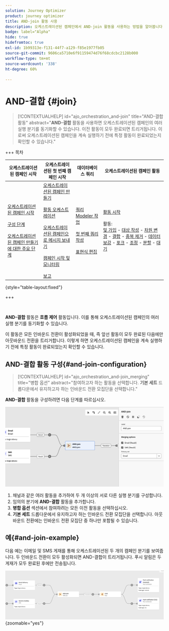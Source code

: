 ```yaml
---
solution: Journey Optimizer
product: journey optimizer
title: AND-join 활동 사용
description: 오케스트레이션된 캠페인에서 AND-join 활동을 사용하는 방법을 알아봅니다
badge: label="Alpha"
hide: true
hidefromtoc: true
exl-id: 1b99313e-f131-44f7-a129-f85e1977fb05
source-git-commit: 9606ca5710e6f91159474d76f68cdcbc2128b000
workflow-type: tm+mt
source-wordcount: '338'
ht-degree: 60%

---
```


# AND-결합 {#join}

>[!CONTEXTUALHELP]
>id="ajo_orchestration_and-join"
>title="AND-결합 활동"
>abstract="**AND-결합** 활동을 사용하면 오케스트레이션된 캠페인의 여러 실행 분기를 동기화할 수 있습니다. 이전 활동이 모두 완료되면 트리거됩니다. 이로써 오케스트레이션된 캠페인을 계속 실행하기 전에 특정 활동이 완료되었는지 확인할 수 있습니다."

+++ 목차

| 오케스트레이션된 캠페인 시작 | 오케스트레이션된 첫 번째 캠페인 시작 | 데이터베이스 쿼리 | 오케스트레이션된 캠페인 활동 |
|---|---|---|---|
| [오케스트레이션된 캠페인 시작](../gs-orchestrated-campaigns.md)<br/><br/>[구성 단계](../configuration-steps.md)<br/><br/>[오케스트레이션된 캠페인 만들기에 대한 주요 단계](../gs-campaign-creation.md) | [오케스트레이션된 캠페인 만들기](../create-orchestrated-campaign.md)<br/><br/>[활동 오케스트레이션](../orchestrate-activities.md)<br/><br/>[오케스트레이션된 캠페인으로 메시지 보내기](../send-messages.md)<br/><br/>[캠페인 시작 및 모니터링](../start-monitor-campaigns.md)<br/><br/>[보고](../reporting-campaigns.md) | [쿼리 Modeler 작업](../orchestrated-query-modeler.md)<br/><br/>[첫 번째 쿼리 작성](../build-query.md)<br/><br/>[표현식 편집](../edit-expressions.md) | [활동 시작](about-activities.md)<br/><br/>활동:<br/>[및 가입](and-join.md) - [대상 작성](build-audience.md) - [차원 변경](change-dimension.md) - [결합](combine.md) - [중복 제거](deduplication.md) - [데이터 보강](enrichment.md) - [포크](fork.md) - [조정](reconciliation.md) - [분할](split.md) - [대기](wait.md) |

{style="table-layout:fixed"}

+++

<br/>

**AND-결합** 활동은 **흐름 제어** 활동입니다. 이를 통해 오케스트레이션된 캠페인의 여러 실행 분기를 동기화할 수 있습니다.

이 활동은 모든 인바운드 전환이 활성화되었을 때, 즉 앞선 활동이 모두 완료된 다음에만 아웃바운드 전환을 트리거합니다. 이렇게 하면 오케스트레이션된 캠페인을 계속 실행하기 전에 특정 활동이 완료되었는지 확인할 수 있습니다.

## AND-결합 활동 구성{#and-join-configuration}

>[!CONTEXTUALHELP]
>id="ajo_orchestration_and-join_merging"
>title="병합 옵션"
>abstract="참여하고자 하는 활동을 선택합니다. **기본 세트** 드롭다운에서 유지하고자 하는 인바운드 전환 모집단을 선택합니다."

**AND-결합** 활동을 구성하려면 다음 단계를 따르십시오.

![](../assets/workflow-andjoin.png)

1. 채널과 같은 여러 활동을 추가하여 두 개 이상의 서로 다른 실행 분기를 구성합니다.
1. 임의의 분기에 **AND-결합** 활동을 추가합니다.
1. **병합 옵션** 섹션에서 참여하려는 모든 이전 활동을 선택하십시오.
1. **기본 세트** 드롭다운에서 유지하고자 하는 인바운드 전환 모집단을 선택합니다. 아웃바운드 전환에는 인바운드 전환 모집단 중 하나만 포함될 수 있습니다.

## 예{#and-join-example}

다음 예는 이메일 및 SMS 게재를 통해 오케스트레이션된 두 개의 캠페인 분기를 보여줍니다. 두 인바운드 전환이 모두 활성화되면 AND-결합이 트리거됩니다. 푸시 알림은 두 게재가 모두 완료된 후에만 전송됩니다.

![](../assets/workflow-andjoin-example.png){zoomable="yes"}
